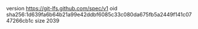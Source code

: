 version https://git-lfs.github.com/spec/v1
oid sha256:1d639fa6b64b21a99e42ddbf6085c33c080da675fb5a2449f141c0747266cb1c
size 2039
